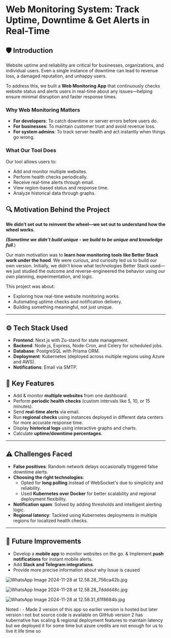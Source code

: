 # Web Monitoring System: Track Uptime, Downtime & Get Alerts in Real-Time

## 🛡️ Introduction

Website uptime and reliability are critical for businesses, organizations, and individual users. Even a single instance of downtime can lead to revenue loss, a damaged reputation, and unhappy users.

To address this, we built a **Web Monitoring App** that continuously checks website status and alerts users in real-time about any issues—helping ensure minimal disruption and faster response times.

### Why Web Monitoring Matters

- **For developers**: To catch downtime or server errors before users do.
- **For businesses**: To maintain customer trust and avoid revenue loss.
- **For system admins**: To track server health and act instantly when things go wrong.

### What Our Tool Does

Our tool allows users to:

- Add and monitor multiple websites.
- Perform health checks periodically.
- Receive real-time alerts through email.
- View region-based status and response time.
- Analyze historical data through graphs.

## 🔍 Motivation Behind the Project

**We didn’t set out to reinvent the wheel—we set out to understand how the wheel works**.

***(Sometime we didn’t build unique - we build to be unique and  knowledge full***.)

Our main motivation was to **learn how monitoring tools like Better Stack work under the hood**. We were curious, and curiosity led us to build our own version. Initially, we didn’t know what technologies Better Stack used—we just studied the outcome and reverse-engineered the behavior using our own planning, experimentation, and logic.

This project was about:

- Exploring how real-time website monitoring works.
- Automating uptime checks and notification delivery.
- Building something meaningful, not just unique.

---

## ⚙️ Tech Stack Used

- **Frontend**: Next.js with Zu-stand for state management.
- **Backend**: Node.js, Express, Node-Cron, and Celery for scheduled jobs.
- **Database**: PostgreSQL with Prisma ORM.
- **Deployment**: Kubernetes (deployed across multiple regions using Azure and AWS).
- **Notifications**: Email via SMTP.

## 🚀 Key Features

- Add & monitor **multiple websites** from one dashboard.
- Perform **periodic health checks** (custom intervals like 5, 10, or 15 minutes).
- Send **real-time alerts** via email.
- Run **regional checks** using instances deployed in different data centers for more accurate response time.
- Display **historical logs** using interactive graphs and charts.
- Calculate **uptime/downtime percentages**.

---

## ⚠️ Challenges Faced

- **False positives**: Random network delays occasionally triggered false downtime alerts.
- **Choosing the right technologies**:
    - Opted for **long polling** instead of WebSocket's due to simplicity and reliability.
    - Used **Kubernetes over Docker** for better scalability and regional deployment flexibility.
- **Notification spam**: Solved by adding thresholds and intelligent alerting logic.
- **Regional latency**: Tackled using Kubernetes deployments in multiple regions for localized health checks.

---

## 📱 Future Improvements

- Develop a **mobile app** to monitor websites on the go. & Implement **push notifications** for instant mobile alerts.
- Add **Slack and Telegram integrations**.
- Provide more precise information about why Issue is caused

![WhatsApp Image 2024-11-28 at 12.58.28_756ca42b.jpg](attachment:c3069a9a-7956-428c-a0bc-0ac7cfde0dd2:WhatsApp_Image_2024-11-28_at_12.58.28_756ca42b.jpg)

![WhatsApp Image 2024-11-28 at 12.58.28_7dddd48c.jpg](attachment:7e97e02f-9137-4dc1-a60d-f73822acb32e:WhatsApp_Image_2024-11-28_at_12.58.28_7dddd48c.jpg)

![WhatsApp Image 2024-11-28 at 12.58.31_61f8684b.jpg](attachment:9320f8eb-8ec8-438e-a41e-2a5b4b43bc2a:WhatsApp_Image_2024-11-28_at_12.58.31_61f8684b.jpg)

Noted : - Made 2 version of this app so earlier version is hosted but later version i not but source code is available on GitHub 
version 2 has kubernative has  scaling & regional deployment features to maintain latency but we  deployed it for some time but azure credits are not enough for us to live it life time so
